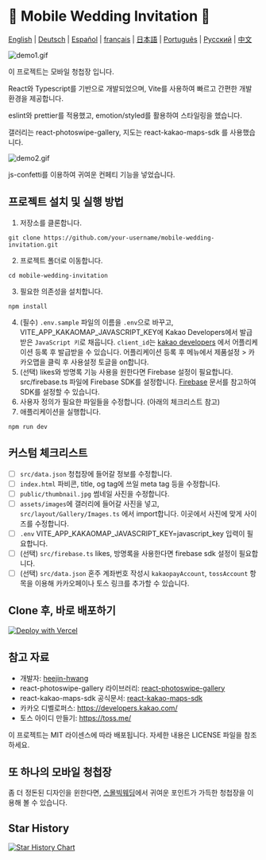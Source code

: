 # 💌 Mobile Wedding Invitation 💌

<sup><div align="left">

  <!-- Keep these links. Translations will automatically update with the README. -->

[English](https://www.readme-i18n.com/heejin-hwang/mobile-wedding-invitation?lang=en) |
[Deutsch](https://www.readme-i18n.com/heejin-hwang/mobile-wedding-invitation?lang=de) |
[Español](https://www.readme-i18n.com/heejin-hwang/mobile-wedding-invitation?lang=es) |
[français](https://www.readme-i18n.com/heejin-hwang/mobile-wedding-invitation?lang=fr) |
[日本語](https://www.readme-i18n.com/heejin-hwang/mobile-wedding-invitation?lang=ja) |
[Português](https://www.readme-i18n.com/heejin-hwang/mobile-wedding-invitation?lang=pt) |
[Русский](https://www.readme-i18n.com/heejin-hwang/mobile-wedding-invitation?lang=ru) |
[中文](https://www.readme-i18n.com/heejin-hwang/mobile-wedding-invitation?lang=zh)

</div></sup>

![demo1.gif](demo1.gif)

이 프로젝트는 모바일 청첩장 입니다.

React와 Typescript를 기반으로 개발되었으며, Vite를 사용하여 빠르고 간편한 개발 환경을 제공합니다.

eslint와 prettier를 적용했고, emotion/styled를 활용하여 스타일링을 헸습니다.

갤러리는 react-photoswipe-gallery, 지도는 react-kakao-maps-sdk 를 사용했습니다.

![demo2.gif](demo2.gif)

js-confetti를 이용하여 귀여운 컨페티 기능을 넣었습니다.

## 프로젝트 설치 및 실행 방법

1. 저장소를 클론합니다.

```
git clone https://github.com/your-username/mobile-wedding-invitation.git
```

2. 프로젝트 폴더로 이동합니다.

```
cd mobile-wedding-invitation
```

3. 필요한 의존성을 설치합니다.

```
npm install
```

4. (필수) `.env.sample` 파일의 이름을 `.env`으로 바꾸고, VITE_APP_KAKAOMAP_JAVASCRIPT_KEY에 Kakao Developers에서 발급 받은 `JavaScript 키`로 채웁니다. `client_id`는 [kakao developers](https://developers.kakao.com/console/app) 에서 어플리케이션 등록 후 발급받을 수 있습니다. 어플리케이션 등록 후 메뉴에서 제품설정 > 카카오맵을 클릭 후 사용설정 토글을 on합니다.
5. (선택) likes와 방명록 기능 사용을 원한다면 Firebase 설정이 필요합니다. src/firebase.ts 파일에 Firebase SDK를 설정합니다. [Firebase](https://firebase.google.com/docs/web/setup?hl=ko) 문서를 참고하여 SDK를 설정할 수 있습니다.
6. 사용자 정의가 필요한 파일들을 수정합니다. (아래의 체크리스트 참고)
7. 애플리케이션을 실행합니다.

```
npm run dev
```

## 커스텀 체크리스트

- [ ] `src/data.json` 청첩장에 들어갈 정보를 수정합니다.
- [ ] `index.html` 파비콘, title, og tag에 쓰일 meta tag 등을 수정합니다.
- [ ] `public/thumbnail.jpg` 썸네일 사진을 수정합니다.
- [ ] `assets/images`에 갤러리에 들어갈 사진을 넣고, `src/layout/Gallery/Images.ts` 에서 import합니다. 이곳에서 사진에 맞게 사이즈를 수정합니다.
- [ ] `.env` VITE_APP_KAKAOMAP_JAVASCRIPT_KEY=javascript_key 입력이 필요합니다.
- [ ] (선택) `src/firebase.ts` likes, 방명록을 사용한다면 firebase sdk 설정이 필요합니다.
- [ ] (선택) `src/data.json` 혼주 계좌번호 작성시 `kakaopayAccount`, `tossAccount` 항목을 이용해 카카오페이나 토스 링크를 추가할 수 있습니다.

## Clone 후, 바로 배포하기

[![Deploy with Vercel](https://vercel.com/button)](https://vercel.com/new/clone?repository-url=https%3A%2F%2Fgithub.com%2Fheejin-hwang%2Fmobile-wedding-invitation)

## 참고 자료

- 개발자: [heejin-hwang](https://github.com/heejin-hwang)
- react-photoswipe-gallery 라이브러리: [react-photoswipe-gallery](https://www.npmjs.com/package/react-photoswipe-gallery)
- react-kakao-maps-sdk 공식문서: [react-kakao-maps-sdk](https://react-kakao-maps-sdk.jaeseokim.dev/)
- 카카오 디벨로퍼스: https://developers.kakao.com/
- 토스 아이디 만들기: https://toss.me/

이 프로젝트는 MIT 라이센스에 따라 배포됩니다. 자세한 내용은 LICENSE 파일을 참조하세요.

## 또 하나의 모바일 청첩장

좀 더 정돈된 디자인을 윈한다면, [스몰빅웨딩](https://bit.ly/4jEJQcg)에서 귀여운 포인트가 가득한 청첩장을 이용해 볼 수 있습니다.

## Star History

[![Star History Chart](https://api.star-history.com/svg?repos=heejin-hwang/mobile-wedding-invitation&type=Date)](https://star-history.com/#heejin-hwang/mobile-wedding-invitation&Date)

